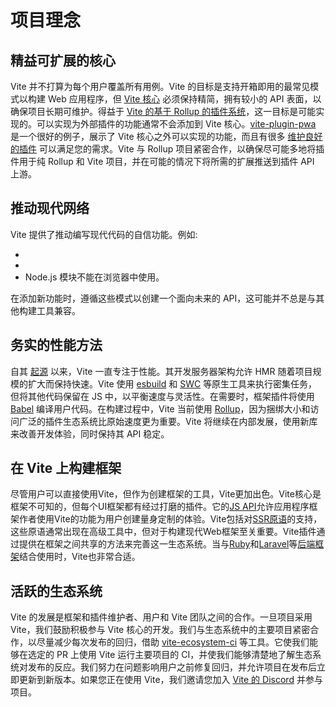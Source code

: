 # 项目理念

## 精益可扩展的核心

Vite 并不打算为每个用户覆盖所有用例。Vite 的目标是支持开箱即用的最常见模式以构建 Web 应用程序，但 [Vite 核心](https://github.com/vitejs/vite) 必须保持精简，拥有较小的 API 表面，以确保项目长期可维护。得益于 [Vite 的基于 Rollup 的插件系统](./api-plugin.md)，这一目标是可能实现的。可以实现为外部插件的功能通常不会添加到 Vite 核心。[vite-plugin-pwa](https://vite-pwa-org.netlify.app/) 是一个很好的例子，展示了 Vite 核心之外可以实现的功能，而且有很多 [维护良好的插件](https://github.com/vitejs/awesome-vite#plugins) 可以满足您的需求。Vite 与 Rollup 项目紧密合作，以确保尽可能多地将插件用于纯 Rollup 和 Vite 项目，并在可能的情况下将所需的扩展推送到插件 API 上游。

## 推动现代网络

Vite 提供了推动编写现代代码的自信功能。例如:

-
-
- Node.js 模块不能在浏览器中使用。

在添加新功能时，遵循这些模式以创建一个面向未来的 API，这可能并不总是与其他构建工具兼容。

## 务实的性能方法

自其 [起源](./why.md) 以来，Vite 一直专注于性能。其开发服务器架构允许 HMR 随着项目规模的扩大而保持快速。Vite 使用 [esbuild](https://esbuild.github.io/) 和 [SWC](https://github.com/vitejs/vite-plugin-react-swc) 等原生工具来执行密集任务，但将其他代码保留在 JS 中，以平衡速度与灵活性。在需要时，框架插件将使用 [Babel](https://babeljs.io/) 编译用户代码。在构建过程中，Vite 当前使用 [Rollup](https://rollupjs.org/)，因为捆绑大小和访问广泛的插件生态系统比原始速度更为重要。Vite 将继续在内部发展，使用新库来改善开发体验，同时保持其 API 稳定。

## 在 Vite 上构建框架

尽管用户可以直接使用Vite，但作为创建框架的工具，Vite更加出色。Vite核心是框架不可知的，但每个UI框架都有经过打磨的插件。它的[JS API](./api-javascript.md)允许应用程序框架作者使用Vite的功能为用户创建量身定制的体验。Vite包括对[SSR原语](./ssr.md)的支持，这些原语通常出现在高级工具中，但对于构建现代Web框架至关重要。Vite插件通过提供在框架之间共享的方法来完善这一生态系统。当与[Ruby](https://vite-ruby.netlify.app/)和[Laravel](https://laravel.com/docs/10.x/vite)等[后端框架](./backend-integration.md)结合使用时，Vite也非常合适。

## 活跃的生态系统

Vite 的发展是框架和插件维护者、用户和 Vite 团队之间的合作。一旦项目采用 Vite，我们鼓励积极参与 Vite 核心的开发。我们与生态系统中的主要项目紧密合作，以尽量减少每次发布的回归，借助 [vite-ecosystem-ci](https://github.com/vitejs/vite-ecosystem-ci) 等工具。它使我们能够在选定的 PR 上使用 Vite 运行主要项目的 CI，并使我们能够清楚地了解生态系统对发布的反应。我们努力在问题影响用户之前修复回归，并允许项目在发布后立即更新到新版本。如果您正在使用 Vite，我们邀请您加入 [Vite 的 Discord](https://chat.vite.dev) 并参与项目。
